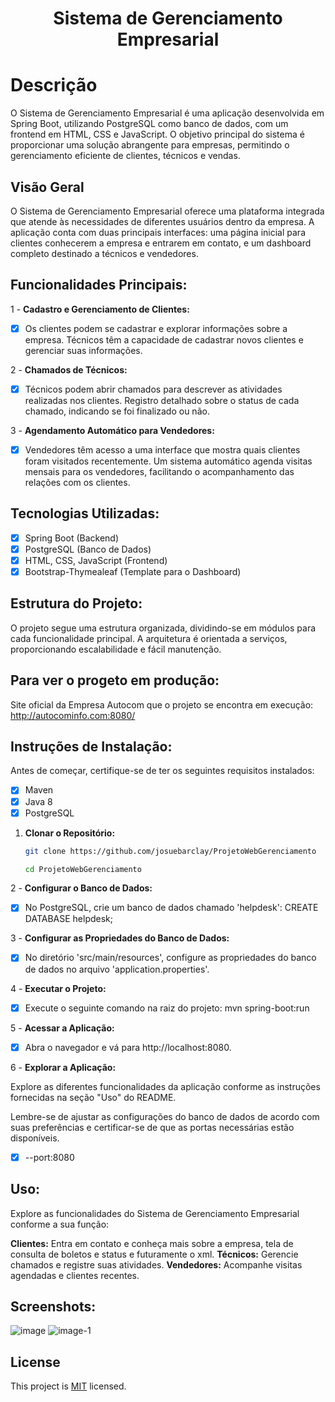 <h1 align="center">Sistema de Gerenciamento Empresarial</h1>

# Descrição

<p align="center justify">
O Sistema de Gerenciamento Empresarial é uma aplicação desenvolvida em Spring Boot, utilizando PostgreSQL como banco de dados, com um frontend em HTML, CSS e JavaScript. O objetivo principal do sistema é proporcionar uma solução abrangente para empresas, permitindo o gerenciamento eficiente de clientes, técnicos e vendas.
</p>

## Visão Geral

<p align="center justify">
O Sistema de Gerenciamento Empresarial oferece uma plataforma integrada que atende às necessidades de diferentes usuários dentro da empresa. A aplicação conta com duas principais interfaces: uma página inicial para clientes conhecerem a empresa e entrarem em contato, e um dashboard completo destinado a técnicos e vendedores.
</p>

## Funcionalidades Principais:

1 - **Cadastro e Gerenciamento de Clientes:**

- [X] Os clientes podem se cadastrar e explorar informações sobre a empresa.
Técnicos têm a capacidade de cadastrar novos clientes e gerenciar suas informações.

2 - **Chamados de Técnicos:**

- [X] Técnicos podem abrir chamados para descrever as atividades realizadas nos clientes.
Registro detalhado sobre o status de cada chamado, indicando se foi finalizado ou não.

3 - **Agendamento Automático para Vendedores:**

- [X] Vendedores têm acesso a uma interface que mostra quais clientes foram visitados recentemente.
Um sistema automático agenda visitas mensais para os vendedores, facilitando o acompanhamento das relações com os clientes.

## Tecnologias Utilizadas:

- [X] Spring Boot (Backend)
- [X] PostgreSQL (Banco de Dados)
- [X] HTML, CSS, JavaScript (Frontend)
- [X] Bootstrap-Thymealeaf (Template para o Dashboard)

## Estrutura do Projeto:

O projeto segue uma estrutura organizada, dividindo-se em módulos para cada funcionalidade principal. A arquitetura é orientada a serviços, proporcionando escalabilidade e fácil manutenção.

## Para ver o progeto em produção:

Site oficial da Empresa Autocom que o projeto se encontra em execução:
http://autocominfo.com:8080/

## Instruções de Instalação:

Antes de começar, certifique-se de ter os seguintes requisitos instalados:

- [x] Maven
- [x] Java 8
- [x] PostgreSQL

1. **Clonar o Repositório:**
   ```bash
   git clone https://github.com/josuebarclay/ProjetoWebGerenciamento

   cd ProjetoWebGerenciamento

2 - **Configurar o Banco de Dados:**

- [x] No PostgreSQL, crie um banco de dados chamado 'helpdesk':
CREATE DATABASE helpdesk;

3 - **Configurar as Propriedades do Banco de Dados:**

- [x] No diretório 'src/main/resources', configure as propriedades do banco de dados no arquivo 'application.properties'.

4 - **Executar o Projeto:**

- [x] Execute o seguinte comando na raiz do projeto: mvn spring-boot:run

5 - **Acessar a Aplicação:**

- [x] Abra o navegador e vá para http://localhost:8080.

6 - **Explorar a Aplicação:**

Explore as diferentes funcionalidades da aplicação conforme as instruções fornecidas na seção "Uso" do README.


Lembre-se de ajustar as configurações do banco de dados de acordo com suas preferências e certificar-se de que as portas necessárias estão disponíveis.

- [x] --port:8080

## Uso:

Explore as funcionalidades do Sistema de Gerenciamento Empresarial conforme a sua função:

**Clientes:** Entra em contato e conheça mais sobre a empresa, tela de consulta de boletos e status e futuramente o xml.
**Técnicos:** Gerencie chamados e registre suas atividades.
**Vendedores:** Acompanhe visitas agendadas e clientes recentes.

## Screenshots:
![image](https://github.com/josuebarclay/ProjetoWebGerenciamento/assets/66049385/d9596545-6bfa-4767-9e9c-2615f93bd6bd)
![image-1](https://github.com/josuebarclay/ProjetoWebGerenciamento/assets/66049385/d2daa4b5-b486-4f2f-a0b9-984070c8664a)

## License

This project is [MIT](https://choosealicense.com/licenses/mit/) licensed.
